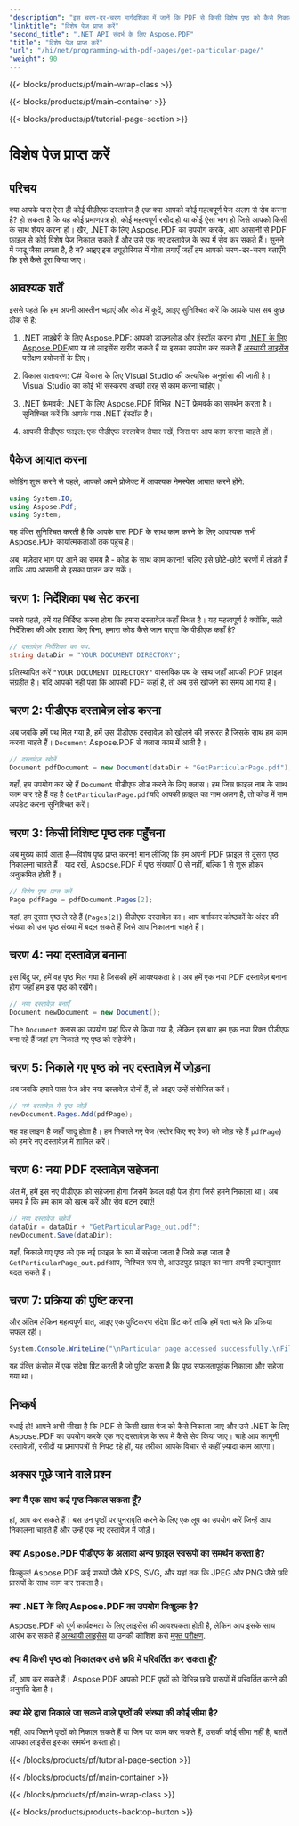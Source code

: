 ```yaml
---
"description": "इस चरण-दर-चरण मार्गदर्शिका में जानें कि PDF से किसी विशेष पृष्ठ को कैसे निकालें और इसे .NET के लिए Aspose.PDF का उपयोग करके एक नए दस्तावेज़ के रूप में कैसे सहेजें।"
"linktitle": "विशेष पेज प्राप्त करें"
"second_title": ".NET API संदर्भ के लिए Aspose.PDF"
"title": "विशेष पेज प्राप्त करें"
"url": "/hi/net/programming-with-pdf-pages/get-particular-page/"
"weight": 90
---
```


{{< blocks/products/pf/main-wrap-class >}}

{{< blocks/products/pf/main-container >}}

{{< blocks/products/pf/tutorial-page-section >}}

# विशेष पेज प्राप्त करें

## परिचय

क्या आपके पास ऐसा ही कोई पीडीएफ दस्तावेज है *एक* क्या आपको कोई महत्वपूर्ण पेज अलग से सेव करना है? हो सकता है कि यह कोई प्रमाणपत्र हो, कोई महत्वपूर्ण रसीद हो या कोई ऐसा भाग हो जिसे आपको किसी के साथ शेयर करना हो। खैर, .NET के लिए Aspose.PDF का उपयोग करके, आप आसानी से PDF फ़ाइल से कोई विशेष पेज निकाल सकते हैं और उसे एक नए दस्तावेज़ के रूप में सेव कर सकते हैं। सुनने में जादू जैसा लगता है, है न? आइए इस ट्यूटोरियल में गोता लगाएँ जहाँ हम आपको चरण-दर-चरण बताएँगे कि इसे कैसे पूरा किया जाए।

## आवश्यक शर्तें

इससे पहले कि हम अपनी आस्तीन चढ़ाएं और कोड में कूदें, आइए सुनिश्चित करें कि आपके पास सब कुछ ठीक से है:

1. .NET लाइब्रेरी के लिए Aspose.PDF: आपको डाउनलोड और इंस्टॉल करना होगा [.NET के लिए Aspose.PDF](https://releases.aspose.com/pdf/net/)आप या तो लाइसेंस खरीद सकते हैं या इसका उपयोग कर सकते हैं [अस्थायी लाइसेंस](https://purchase.aspose.com/temporary-license/) परीक्षण प्रयोजनों के लिए।
   
2. विकास वातावरण: C# विकास के लिए Visual Studio की अत्यधिक अनुशंसा की जाती है। Visual Studio का कोई भी संस्करण अच्छी तरह से काम करना चाहिए।

3. .NET फ्रेमवर्क: .NET के लिए Aspose.PDF विभिन्न .NET फ्रेमवर्क का समर्थन करता है। सुनिश्चित करें कि आपके पास .NET इंस्टॉल है।

4. आपकी पीडीएफ फाइल: एक पीडीएफ दस्तावेज तैयार रखें, जिस पर आप काम करना चाहते हों।

## पैकेज आयात करना

कोडिंग शुरू करने से पहले, आपको अपने प्रोजेक्ट में आवश्यक नेमस्पेस आयात करने होंगे:

```csharp
using System.IO;
using Aspose.Pdf;
using System;
```

यह पंक्ति सुनिश्चित करती है कि आपके पास PDF के साथ काम करने के लिए आवश्यक सभी Aspose.PDF कार्यात्मकताओं तक पहुंच है।

अब, मज़ेदार भाग पर आने का समय है - कोड के साथ काम करना! चलिए इसे छोटे-छोटे चरणों में तोड़ते हैं ताकि आप आसानी से इसका पालन कर सकें।

## चरण 1: निर्देशिका पथ सेट करना

सबसे पहले, हमें यह निर्दिष्ट करना होगा कि हमारा दस्तावेज़ कहाँ स्थित है। यह महत्वपूर्ण है क्योंकि, सही निर्देशिका की ओर इशारा किए बिना, हमारा कोड कैसे जान पाएगा कि पीडीएफ कहाँ है?

```csharp
// दस्तावेज़ निर्देशिका का पथ.
string dataDir = "YOUR DOCUMENT DIRECTORY";
```

प्रतिस्थापित करें `"YOUR DOCUMENT DIRECTORY"` वास्तविक पथ के साथ जहाँ आपकी PDF फ़ाइल संग्रहीत है। यदि आपको नहीं पता कि आपकी PDF कहाँ है, तो अब उसे खोजने का समय आ गया है।

## चरण 2: पीडीएफ दस्तावेज़ लोड करना

अब जबकि हमें पथ मिल गया है, हमें उस पीडीएफ दस्तावेज़ को खोलने की ज़रूरत है जिसके साथ हम काम करना चाहते हैं। `Document` Aspose.PDF से क्लास काम में आती है।

```csharp
// दस्तावेज़ खोलें
Document pdfDocument = new Document(dataDir + "GetParticularPage.pdf");
```

यहाँ, हम उपयोग कर रहे हैं `Document` पीडीएफ लोड करने के लिए क्लास। हम जिस फ़ाइल नाम के साथ काम कर रहे हैं वह है `GetParticularPage.pdf`यदि आपकी फ़ाइल का नाम अलग है, तो कोड में नाम अपडेट करना सुनिश्चित करें।

## चरण 3: किसी विशिष्ट पृष्ठ तक पहुँचना

अब मुख्य कार्य आता है—विशेष पृष्ठ प्राप्त करना! मान लीजिए कि हम अपनी PDF फ़ाइल से दूसरा पृष्ठ निकालना चाहते हैं। याद रखें, Aspose.PDF में पृष्ठ संख्याएँ 0 से नहीं, बल्कि 1 से शुरू होकर अनुक्रमित होती हैं।

```csharp
// विशेष पृष्ठ प्राप्त करें
Page pdfPage = pdfDocument.Pages[2];
```

यहां, हम दूसरा पृष्ठ ले रहे हैं (`Pages[2]`) पीडीएफ दस्तावेज़ का। आप वर्गाकार कोष्ठकों के अंदर की संख्या को उस पृष्ठ संख्या में बदल सकते हैं जिसे आप निकालना चाहते हैं।

## चरण 4: नया दस्तावेज़ बनाना

इस बिंदु पर, हमें वह पृष्ठ मिल गया है जिसकी हमें आवश्यकता है। अब हमें एक नया PDF दस्तावेज़ बनाना होगा जहाँ हम इस पृष्ठ को रखेंगे।

```csharp
// नया दस्तावेज़ बनाएँ
Document newDocument = new Document();
```

The `Document` क्लास का उपयोग यहां फिर से किया गया है, लेकिन इस बार हम एक नया रिक्त पीडीएफ बना रहे हैं जहां हम निकाले गए पृष्ठ को सहेजेंगे।

## चरण 5: निकाले गए पृष्ठ को नए दस्तावेज़ में जोड़ना

अब जबकि हमारे पास पेज और नया दस्तावेज़ दोनों हैं, तो आइए उन्हें संयोजित करें।

```csharp
// नये दस्तावेज़ में पृष्ठ जोड़ें
newDocument.Pages.Add(pdfPage);
```

यह वह लाइन है जहाँ जादू होता है। हम निकाले गए पेज (स्टोर किए गए पेज) को जोड़ रहे हैं `pdfPage`) को हमारे नए दस्तावेज़ में शामिल करें।

## चरण 6: नया PDF दस्तावेज़ सहेजना

अंत में, हमें इस नए पीडीएफ को सहेजना होगा जिसमें केवल वही पेज होगा जिसे हमने निकाला था। अब समय है कि हम काम को खत्म करें और सेव बटन दबाएं!

```csharp
// नया दस्तावेज़ सहेजें
dataDir = dataDir + "GetParticularPage_out.pdf";
newDocument.Save(dataDir);
```

यहाँ, निकाले गए पृष्ठ को एक नई फ़ाइल के रूप में सहेजा जाता है जिसे कहा जाता है `GetParticularPage_out.pdf`आप, निश्चित रूप से, आउटपुट फ़ाइल का नाम अपनी इच्छानुसार बदल सकते हैं। 

## चरण 7: प्रक्रिया की पुष्टि करना

और अंतिम लेकिन महत्वपूर्ण बात, आइए एक पुष्टिकरण संदेश प्रिंट करें ताकि हमें पता चले कि प्रक्रिया सफल रही।

```csharp
System.Console.WriteLine("\nParticular page accessed successfully.\nFile saved at " + dataDir);
```

यह पंक्ति कंसोल में एक संदेश प्रिंट करती है जो पुष्टि करता है कि पृष्ठ सफलतापूर्वक निकाला और सहेजा गया था।

## निष्कर्ष

बधाई हो! आपने अभी सीखा है कि PDF से किसी खास पेज को कैसे निकाला जाए और उसे .NET के लिए Aspose.PDF का उपयोग करके एक नए दस्तावेज़ के रूप में कैसे सेव किया जाए। चाहे आप कानूनी दस्तावेज़ों, रसीदों या प्रमाणपत्रों से निपट रहे हों, यह तरीका आपके विचार से कहीं ज़्यादा काम आएगा।

## अक्सर पूछे जाने वाले प्रश्न

### क्या मैं एक साथ कई पृष्ठ निकाल सकता हूँ?  
हां, आप कर सकते हैं। बस उन पृष्ठों पर पुनरावृति करने के लिए एक लूप का उपयोग करें जिन्हें आप निकालना चाहते हैं और उन्हें एक नए दस्तावेज़ में जोड़ें।

### क्या Aspose.PDF पीडीएफ के अलावा अन्य फ़ाइल स्वरूपों का समर्थन करता है?  
बिल्कुल! Aspose.PDF कई प्रारूपों जैसे XPS, SVG, और यहां तक कि JPEG और PNG जैसे छवि प्रारूपों के साथ काम कर सकता है।

### क्या .NET के लिए Aspose.PDF का उपयोग निःशुल्क है?  
Aspose.PDF को पूर्ण कार्यक्षमता के लिए लाइसेंस की आवश्यकता होती है, लेकिन आप इसके साथ आरंभ कर सकते हैं [अस्थायी लाइसेंस](https://purchase.aspose.com/temporary-license/) या उनकी कोशिश करो [मुफ्त परीक्षण](https://releases.aspose.com/).

### क्या मैं किसी पृष्ठ को निकालकर उसे छवि में परिवर्तित कर सकता हूँ?  
हाँ, आप कर सकते हैं। Aspose.PDF आपको PDF पृष्ठों को विभिन्न छवि प्रारूपों में परिवर्तित करने की अनुमति देता है।

### क्या मेरे द्वारा निकाले जा सकने वाले पृष्ठों की संख्या की कोई सीमा है?  
नहीं, आप जितने पृष्ठों को निकाल सकते हैं या जिन पर काम कर सकते हैं, उसकी कोई सीमा नहीं है, बशर्ते आपका लाइसेंस इसका समर्थन करता हो।

{{< /blocks/products/pf/tutorial-page-section >}}

{{< /blocks/products/pf/main-container >}}

{{< /blocks/products/pf/main-wrap-class >}}

{{< blocks/products/products-backtop-button >}}